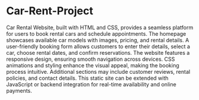 # Car-Rent-Project

Car Rental Website, built with HTML and CSS, provides a seamless platform for users to book rental cars and schedule appointments. The homepage showcases available car models with images, pricing, and rental details. A user-friendly booking form allows customers to enter their details, select a car, choose rental dates, and confirm reservations. The website features a responsive design, ensuring smooth navigation across devices. CSS animations and styling enhance the visual appeal, making the booking process intuitive. Additional sections may include customer reviews, rental policies, and contact details. This static site can be extended with JavaScript or backend integration for real-time availability and online payments.
